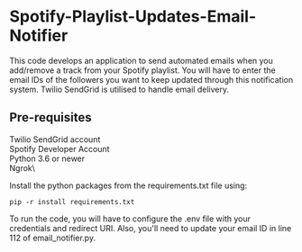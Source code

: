 # Spotify-Playlist-Updates-Email-Notifier

This code develops an application to send automated emails when you add/remove a track from your Spotify playlist. You will have to enter the email IDs of the followers you want to keep updated through this notification system. Twilio SendGrid is utilised to handle email delivery.

## Pre-requisites
Twilio SendGrid account \
Spotify Developer Account\
Python 3.6 or newer\
Ngrok\

Install the python packages from the requirements.txt file using:
```
pip -r install requirements.txt
```

To run the code, you will have to configure the .env file with your credentials and redirect URI. Also, you'll need to update your email ID in line 112 of email_notifier.py.
